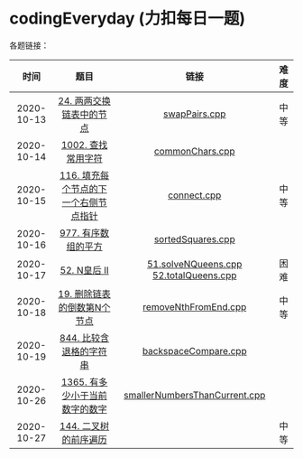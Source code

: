 # codingEveryday (力扣每日一题)

各题链接：

|    时间    |                             题目                             |                             链接                             | 难度 |
| :--------: | :----------------------------------------------------------: | :----------------------------------------------------------: | :--: |
| 2020-10-13 | [24. 两两交换链表中的节点](https://leetcode-cn.com/problems/swap-nodes-in-pairs/) | [swapPairs.cpp](https://github.com/lugf027/luCodingInterviews/blob/master/src/codingEveryday/20201013_swapPairs/swapPairs.cpp) | 中等 |
| 2020-10-14 | [1002. 查找常用字符](https://leetcode-cn.com/problems/find-common-characters/) | [commonChars.cpp](https://github.com/lugf027/luCodingInterviews/blob/master/src/codingEveryday/20201014_commonChars/commonChars.cpp) |      |
| 2020-10-15 | [116. 填充每个节点的下一个右侧节点指针](https://leetcode-cn.com/problems/populating-next-right-pointers-in-each-node/) | [connect.cpp](https://github.com/lugf027/luCodingInterviews/blob/master/src/codingEveryday/20201015_connect/connect.cpp) | 中等 |
| 2020-10-16 | [977. 有序数组的平方](https://leetcode-cn.com/problems/squares-of-a-sorted-array/) | [sortedSquares.cpp](https://github.com/lugf027/luCodingInterviews/blob/master/src/codingEveryday/20201016_sortedSquares/sortedSquares.cpp) |      |
| 2020-10-17 | [52. N皇后 II](https://leetcode-cn.com/problems/n-queens-ii/) | [51.solveNQueens.cpp](https://github.com/lugf027/luCodingInterviews/blob/master/src/codingEveryday/20201016_totalNQueens/solveNQueens.cpp) [52.totalQueens.cpp](https://github.com/lugf027/luCodingInterviews/blob/master/src/codingEveryday/20201016_totalNQueens/totalQueens.cpp) | 困难 |
| 2020-10-18 | [19. 删除链表的倒数第N个节点](https://leetcode-cn.com/problems/remove-nth-node-from-end-of-list/) | [removeNthFromEnd.cpp](https://github.com/lugf027/luCodingInterviews/blob/master/src/codingEveryday/20201018_removeNthFromEnd/removeNthFromEnd.cpp) | 中等 |
| 2020-10-19 | [844. 比较含退格的字符串](https://leetcode-cn.com/problems/backspace-string-compare/) | [backspaceCompare.cpp](https://github.com/lugf027/luCodingInterviews/blob/master/src/codingEveryday/20201019_backspaceCompare/backspaceCompare.cpp) |      |
| 2020-10-26 | [1365. 有多少小于当前数字的数字](https://leetcode-cn.com/problems/how-many-numbers-are-smaller-than-the-current-number/) | [smallerNumbersThanCurrent.cpp](https://github.com/lugf027/luCodingInterviews/blob/master/src/codingEveryday/20201026_smallerNumbersThanCurrent/smallerNumbersThanCurrent.cpp) |      |
| 2020-10-27 | [144. 二叉树的前序遍历](https://leetcode-cn.com/problems/binary-tree-preorder-traversal/) |                                                              | 中等 |

